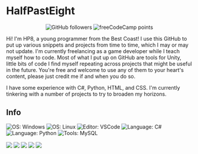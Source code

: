 # HalfPastEight

<p align="center"> <img alt="GitHub followers" src="https://img.shields.io/github/followers/mineus64?style=plastic"> <img alt="freeCodeCamp points" src="https://img.shields.io/freecodecamp/points/mineus64?style=plastic"> </p>

Hi! I'm HP8, a young programmer from the Best Coast! I use this GitHub to put up various snippets and projects from time to time, which I may or may not update. I'm currently freelancing as a game developer while I teach myself how to code. Most of what I put up on GitHub are tools for Unity, little bits of code I find myself repeating across projects that might be useful in the future. You're free and welcome to use any of them to your heart's content, please just credit me if and when you do so.

I have some experience with C#, Python, HTML, and CSS. I'm currently tinkering with a number of projects to try to broaden my horizons.

## Info
![OS: Windows](https://img.shields.io/static/v1?label=OS&message=Windows&color=red&logo=Windows) ![OS: Linux](https://img.shields.io/static/v1?label=OS&message=Zorin&color=red&logo=zorin) ![Editor: VSCode](https://img.shields.io/static/v1?label=Editor&message=VSCode&color=red&logo=visualstudiocode) ![Language: C#](https://img.shields.io/static/v1?label=Language&message=Csharp&color=red&logo=csharp) ![Language: Python](https://img.shields.io/static/v1?label=Language&message=Python&color=red&logo=python) ![Tools: MySQL](https://img.shields.io/static/v1?label=Tools&message=MySQL&color=red&logo=mysql) 

<img align="center" src="https://github-readme-stats.vercel.app/api/?username=mineus64&theme=synthwave" href = https://github.com/mineus64 /> 

<img align="center" src="https://github-readme-stats.vercel.app/api/top-langs/?username=mineus64&theme=synthwave" />

<img align="center" src="https://github-readme-stats.vercel.app/api/pin/?username=mineus64&&repo=Unity-Localisation-System&theme=synthwave" /> 

<img align="center" src="https://github-readme-stats.vercel.app/api/pin/?username=mineus64&&repo=Planet-Generator&theme=synthwave" /> 

<img align="center" src="https://github-readme-stats.vercel.app/api/pin/?username=mineus64&&repo=Vector-Structs&theme=synthwave" />
